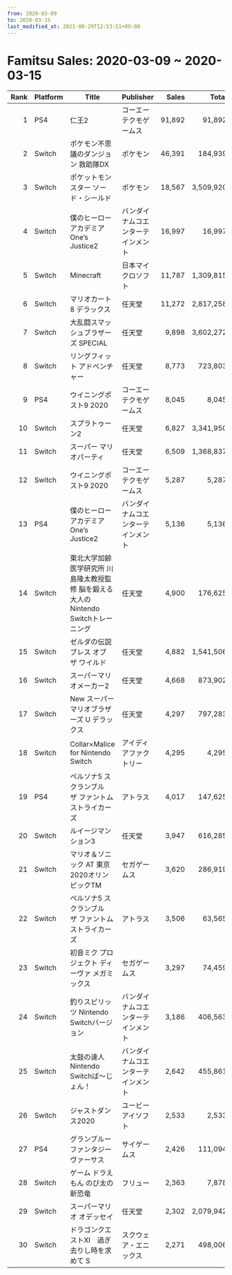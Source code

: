 ```yaml
---
from: 2020-03-09
to: 2020-03-15
last_modified_at: 2021-08-29T12:53:51+09:00
---
```

# Famitsu Sales: 2020-03-09 ~ 2020-03-15
| Rank | Platform | Title | Publisher | Sales | Total | Rate | New |
| -: | -- | -- | -- | -: | -: | -: | -- |
| 1 | PS4 | 仁王2 | コーエーテクモゲームス | 91,892 | 91,892 | 40% | **New** |
| 2 | Switch | ポケモン不思議のダンジョン 救助隊DX | ポケモン | 46,391 | 184,939 | 40% |  |
| 3 | Switch | ポケットモンスター ソード・シールド | ポケモン | 18,567 | 3,509,920 | 20% |  |
| 4 | Switch | 僕のヒーローアカデミア One’s Justice2 | バンダイナムコエンターテインメント | 16,997 | 16,997 | 60% | **New** |
| 5 | Switch | Minecraft | 日本マイクロソフト | 11,787 | 1,309,815 | 20% |  |
| 6 | Switch | マリオカート8 デラックス | 任天堂 | 11,272 | 2,817,258 | 20% |  |
| 7 | Switch | 大乱闘スマッシュブラザーズ SPECIAL | 任天堂 | 9,898 | 3,602,272 | 20% |  |
| 8 | Switch | リングフィット アドベンチャー | 任天堂 | 8,773 | 723,803 | 20% |  |
| 9 | PS4 | ウイニングポスト9 2020 | コーエーテクモゲームス | 8,045 | 8,045 | 40% | **New** |
| 10 | Switch | スプラトゥーン2 | 任天堂 | 6,827 | 3,341,950 | 20% |  |
| 11 | Switch | スーパー マリオパーティ | 任天堂 | 6,509 | 1,368,837 | 20% |  |
| 12 | Switch | ウイニングポスト9 2020 | コーエーテクモゲームス | 5,287 | 5,287 | 40% | **New** |
| 13 | PS4 | 僕のヒーローアカデミア One’s Justice2 | バンダイナムコエンターテインメント | 5,136 | 5,136 | 60% | **New** |
| 14 | Switch | 東北大学加齢医学研究所 川島隆太教授監修 脳を鍛える大人のNintendo Switchトレーニング | 任天堂 | 4,900 | 176,625 | 20% |  |
| 15 | Switch | ゼルダの伝説 ブレス オブ ザ ワイルド | 任天堂 | 4,882 | 1,541,506 | 20% |  |
| 16 | Switch | スーパーマリオメーカー2 | 任天堂 | 4,668 | 873,902 | 20% |  |
| 17 | Switch | New スーパーマリオブラザーズ U デラックス | 任天堂 | 4,297 | 797,283 | 20% |  |
| 18 | Switch | Collar×Malice for Nintendo Switch | アイディアファクトリー | 4,295 | 4,295 | 40% | **New** |
| 19 | PS4 | ペルソナ5 スクランブル　ザ ファントム ストライカーズ | アトラス | 4,017 | 147,625 | 20% |  |
| 20 | Switch | ルイージマンション3 | 任天堂 | 3,947 | 616,285 | 20% |  |
| 21 | Switch | マリオ＆ソニック AT 東京2020オリンピックTM | セガゲームス | 3,620 | 286,919 | 20% |  |
| 22 | Switch | ペルソナ5 スクランブル　ザ ファントム ストライカーズ | アトラス | 3,506 | 63,565 | 20% |  |
| 23 | Switch | 初音ミク プロジェクト ディーヴァ メガミックス | セガゲームス | 3,297 | 74,459 | 20% |  |
| 24 | Switch | 釣りスピリッツ Nintendo Switchバージョン | バンダイナムコエンターテインメント | 3,186 | 406,563 | 20% |  |
| 25 | Switch | 太鼓の達人 Nintendo Switchば〜じょん！ | バンダイナムコエンターテインメント | 2,642 | 455,861 | 20% |  |
| 26 | Switch | ジャストダンス2020 | ユービーアイソフト | 2,533 | 2,533 | 80% | **New** |
| 27 | PS4 | グランブルーファンタジー ヴァーサス | サイゲームス | 2,426 | 111,094 | 20% |  |
| 28 | Switch | ゲーム ドラえもん のび太の新恐竜 | フリュー | 2,363 | 7,878 | 60% |  |
| 29 | Switch | スーパーマリオ オデッセイ | 任天堂 | 2,302 | 2,079,942 | 20% |  |
| 30 | Switch | ドラゴンクエストXI　過ぎ去りし時を求めて S | スクウェア・エニックス | 2,271 | 498,006 | 20% |  |
